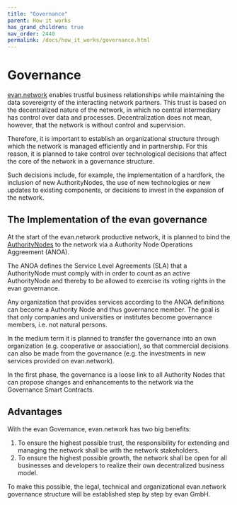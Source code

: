 ```yaml
---
title: "Governance"
parent: How it works
has_grand_children: true
nav_order: 2440
permalink: /docs/how_it_works/governance.html
---
```


# Governance 
[evan.network](https://evan.network/) enables trustful business relationships while maintaining the data sovereignty of the interacting network partners. This trust is based on the decentralized nature of the network, in which no central intermediary has control over data and processes. Decentralization does not mean, however, that the network is without control and supervision.

Therefore, it is important to establish an organizational structure through which the network is managed efficiently and in partnership. For this reason, it is planned to take control over technological decisions that affect the core of the network in a governance structure.

Such decisions include, for example, the implementation of a hardfork, the inclusion of new AuthorityNodes, the use of new technologies or new updates to existing components, or decisions to invest in the expansion of the network.

## The Implementation of the evan governance
At the start of the evan.network productive network, it is planned to bind the [AuthorityNodes](/docs/how_it_works/authoritynode.html) to the network via a Authority Node Operations Aggreement (ANOA).

The ANOA defines the Service Level Agreements (SLA) that a AuthorityNode must comply with in order to count as an active AuthorityNode and thereby to be allowed to exercise its voting rights in the evan governance.

Any organization that provides services according to the ANOA definitions can become a Authority Node and thus governance member. The goal is that only companies and universities or institutes become governance members, i.e. not natural persons.

In the medium term it is planned to transfer the governance into an own organization (e.g. cooperative or association), so that commercial decisions can also be made from the governance (e.g. the investments in new services provided on evan.network).

In the first phase, the governance is a loose link to all Authority Nodes that can propose changes and enhancements to the network via the Governance Smart Contracts.

## Advantages
With the evan Governance, evan.network has two big benefits:
1. To ensure the highest possible trust, the responsibility for extending and managing the network shall be with the network stakeholders.
2. To ensure the highest possible growth, the network shall be open for all businesses and developers to realize their own decentralized business model.

To make this possible, the legal, technical and organizational evan.network governance structure will be established step by step by evan GmbH.
